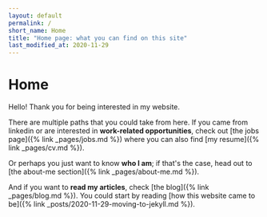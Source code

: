 ```yaml
---
layout: default
permalink: /
short_name: Home
title: "Home page: what you can find on this site"
last_modified_at: 2020-11-29
---
```


# Home

Hello! Thank you for being interested in my website.

There are multiple paths that you could take from here.
If you came from linkedin or are interested in **work-related opportunities**,
check out [the jobs page]({% link _pages/jobs.md %}) where you can also find [my resume]({% link _pages/cv.md %}).

Or perhaps you just want to know **who I am**; if that\'s the case, head out to [the about-me section]({% link _pages/about-me.md %}).

And if you want to **read my articles**, check [the blog]({% link _pages/blog.md %}).
You could start by reading [how this website came to be]({% link _posts/2020-11-29-moving-to-jekyll.md %}).
